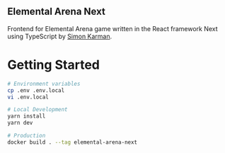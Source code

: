Elemental Arena Next
--

Frontend for Elemental Arena game written in the React framework Next using TypeScript by [Simon Karman](https://www.simonkarman.nl).

# Getting Started
```bash
# Environment variables
cp .env .env.local
vi .env.local

# Local Development
yarn install
yarn dev

# Production
docker build . --tag elemental-arena-next
```
